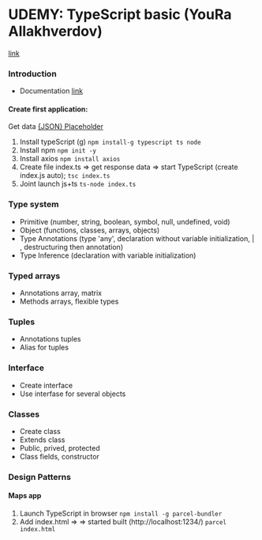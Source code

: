 # UDEMY: TypeScript basic (YouRa Allakhverdov)
[link](https://www.udemy.com/course/typescript-bootcamp/learn/lecture/26214098?start=0#overview)

### Introduction
- Documentation [link](https://www.typescriptlang.org/docs/)

#### Create first application:
Get data <a href="https://jsonplaceholder.typicode.com/todos" target="_blank">{JSON} Placeholder</a>
1. Install typeScript (g) 
`npm install-g typescript ts node` 
2. Install npm 
`npm init -y` 
3. Install axios 
`npm install axios` 
4. Create file index.ts => get response data => start TypeScript (create index.js auto); 
`tsc index.ts`   
5. Joint launch js+ts 
`ts-node index.ts` 

### Type system
- Primitive (number, string, boolean, symbol, null, undefined, void)
- Object (functions, classes, arrays, objects)
- Type Annotations (type 'any', declaration without variable initialization, | , destructuring then annotation)
- Type Inference (declaration with variable initialization)

### Typed arrays
- Annotations array, matrix
- Methods arrays, flexible types

### Tuples
- Annotations tuples
- Alias for tuples

### Interface
- Create interface
- Use interfase for several objects

### Classes
- Create class
- Extends class
- Public, prived, protected
- Сlass fields, constructor

### Design Patterns
#### Maps app
1. Launch TypeScript in browser 
`npm install -g parcel-bundler`
2. Add index.html => <script src="./src/index.ts"></script> => started built (http://localhost:1234/)
`parcel index.html`









